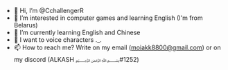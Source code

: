 - 👋 Hi, I’m @CchallengerR
- 👀 I’m interested in computer games and learning English (I'm from Belarus)
- 🌱 I’m currently learning English and Chinese
- 💞️ I want to voice characters ._.
- 📫 How to reach me? Write on my email (moiakk8800@gmail.com) or on my discord (ALKASH ﷽#1252)

<!---
CchallengerR is a ✨ special ✨ repository because its `AboutMe.md` (this file) appears on your GitHub profile.
You can click the Preview link to take a look at your changes.
--->
